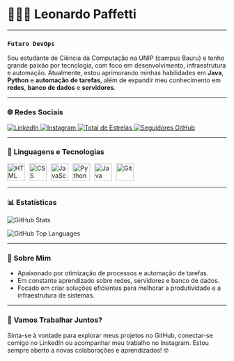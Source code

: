 <p align="center">
  <h1>👨🏻‍💻 Leonardo Paffetti</h1>
</p>

---

### **`Futuro DevOps`**

Sou estudante de Ciência da Computação na UNIP (campus Bauru) e tenho grande paixão por tecnologia, com foco em desenvolvimento, infraestrutura e automação. Atualmente, estou aprimorando minhas habilidades em **Java**, **Python** e **automação de tarefas**, além de expandir meu conhecimento em **redes**, **banco de dados** e **servidores**.

---

### 🌐 **Redes Sociais**

<a href="https://www.linkedin.com/in/leonardo-paffetti/">
  <img src="https://img.shields.io/badge/LinkedIn-0077B5?style=for-the-badge&logo=linkedin&logoColor=white" alt="LinkedIn" />
</a>
<a href="https://www.instagram.com/leonardo_paffetti/">
  <img src="https://img.shields.io/badge/Instagram-E4405F?style=for-the-badge&logo=instagram&logoColor=white" alt="Instagram" />
</a>
<a href="https://github.com/Paffetti?tab=repositories&sort=stargazers">
  <img src="https://custom-icon-badges.demolab.com/github/stars/Paffetti?color=55960c&style=for-the-badge&labelColor=488207&logo=star&label=estrelas" alt="Total de Estrelas" />
</a>
<a href="https://github.com/Paffetti?tab=followers">
  <img src="https://custom-icon-badges.demolab.com/github/followers/Paffetti?color=236ad3&labelColor=1155ba&style=for-the-badge&logo=github&label=Seguidores&logoColor=white" alt="Seguidores GitHub" />
</a>

---

### 🤖 **Linguagens e Tecnologias**

<div style="display: flex; align-items: center; justify-content: flex-start;">
  <img alt="HTML" title="HTML" src="https://cdn.jsdelivr.net/gh/devicons/devicon@latest/icons/html5/html5-original.svg" width="40px" style="margin-right: 10px;" />
  <img alt="CSS" title="CSS" src="https://cdn.jsdelivr.net/gh/devicons/devicon@latest/icons/css3/css3-original.svg" width="40px" style="margin-right: 10px;" />
  <img alt="JavaScript" title="JavaScript" src="https://cdn.jsdelivr.net/gh/devicons/devicon@latest/icons/javascript/javascript-original.svg" width="40px" style="margin-right: 10px;" />
  <img alt="Python" title="Python" src="https://cdn.jsdelivr.net/gh/devicons/devicon@latest/icons/python/python-original.svg" width="40px" style="margin-right: 10px;" />
  <img alt="Java" title="Java" src="https://cdn.jsdelivr.net/gh/devicons/devicon@latest/icons/java/java-original.svg" width="40px" style="margin-right: 10px;" />
  <img alt="Git" title="Git" src="https://cdn.jsdelivr.net/gh/devicons/devicon@latest/icons/git/git-original.svg" width="40px" style="margin-right: 10px;" />
</div>


---

### 📊 **Estatísticas**

![GitHub Stats](https://github-readme-stats.vercel.app/api?username=Paffetti&show_icons=true&theme=tokyonight&include_all_commits=true&locale=pt-br)

![GitHub Top Languages](https://github-readme-stats.vercel.app/api/top-langs/?username=Paffetti&theme=tokyonight&layout=compact&custom_title=Tecnologias&langs_count=6)

---

### 💬 **Sobre Mim**

- Apaixonado por otimização de processos e automação de tarefas.
- Em constante aprendizado sobre redes, servidores e banco de dados.
- Focado em criar soluções eficientes para melhorar a produtividade e a infraestrutura de sistemas.

---

### 🚀 **Vamos Trabalhar Juntos?**

Sinta-se à vontade para explorar meus projetos no GitHub, conectar-se comigo no LinkedIn ou acompanhar meu trabalho no Instagram. Estou sempre aberto a novas colaborações e aprendizados! 🤓

